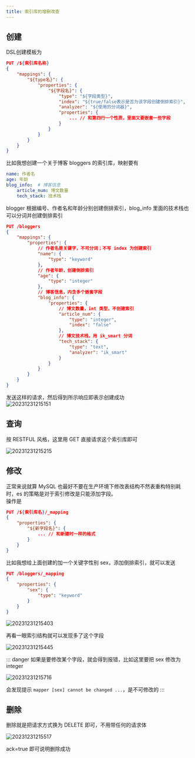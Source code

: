 ```yaml
---
title: 索引库的增删改查
---
```


## 创建

DSL创建模板为

```json
PUT /${索引库名称}
{
    "mappings": {
        "${type名}": {
            "properties": {
                "${字段名}": {
                    "type": "${字段类型}",
                    "index": "${true/false表示是否为该字段创建倒排索引}",
                    "analyzer": "${使用的分词器}",
                    "properties": {
                        ... // 和第四行一个性质，里面又要嵌套一些字段
                    }
                }
            }
        }
    }
}
```

比如我想创建一个关于博客 bloggers 的索引库，映射要有

```yml
name: 作者名
age: 年龄
blog_info:  # 博客信息
    article_num: 博文数量
    tech_stack: 技术栈
```


blogger 根据编号、作者名和年龄分别创建倒排索引，blog_info 里面的技术栈也可以分词并创建倒排索引   

```json
PUT /bloggers
{
    "mappings": {
        "properties": {
            // 作者名是关键字，不可分词；不写 index 为创建索引
            "name": {
                "type": "keyword"
            },
            // 作者年龄，创建倒排索引
            "age": {
                "type": "integer"
            },
            // 博客信息，内含多个嵌套字段
            "blog_info": {
                "properties": {
                    // 博文数量，int 类型，不创建索引
                    "article_num": {
                        "type": "integer",
                        "index": "false"
                    },
                    // 博文技术栈，用 ik_smart 分词
                    "tech_stack": {
                        "type": "text",
                        "analyzer": "ik_smart"
                    }
                }
            }
        }
    }
}
```

发送这样的请求，然后得到所示响应即表示创建成功  
![20231231215151](https://cr-demo-blog-1308117710.cos.ap-nanjing.myqcloud.com/chivas-regal/20231231215151.png)  

## 查询

按 RESTFUL 风格，这里用 GET 直接请求这个索引库即可  

![20231231215215](https://cr-demo-blog-1308117710.cos.ap-nanjing.myqcloud.com/chivas-regal/20231231215215.png)  

## 修改

正常来说就算 MySQL 也最好不要在生产环境下修改表结构不然表重构特别耗时，es 的策略是对于索引修改是只能添加字段。  
操作是

```json
PUT /${索引库名}/_mapping
{
    "properties": {
        "${新字段名}": {
            ... // 和新建时一样的格式
        }
    }
}
```

比如我想给上面创建的加一个关键字性别 sex，添加倒排索引，就可以发送  

```json
PUT /bloggers/_mapping
{
    "properties": {
        "sex": {
            "type": "keyword"
        }
    }
}
```

![20231231215403](https://cr-demo-blog-1308117710.cos.ap-nanjing.myqcloud.com/chivas-regal/20231231215403.png)  

再看一眼索引结构就可以发现多了这个字段

![20231231215445](https://cr-demo-blog-1308117710.cos.ap-nanjing.myqcloud.com/chivas-regal/20231231215445.png)

::: danger
如果是要修改某个字段，就会得到报错，比如这里要把 sex 修改为 integer  

![20231231215716](https://cr-demo-blog-1308117710.cos.ap-nanjing.myqcloud.com/chivas-regal/20231231215716.png)  

会发现提示 `mapper [sex] cannot be changed ...`，是不可修改的
:::

## 删除

删除就是把请求方式换为 DELETE 即可，不用带任何的请求体  

![20231231215517](https://cr-demo-blog-1308117710.cos.ap-nanjing.myqcloud.com/chivas-regal/20231231215517.png)  

ack=true 即可说明删除成功